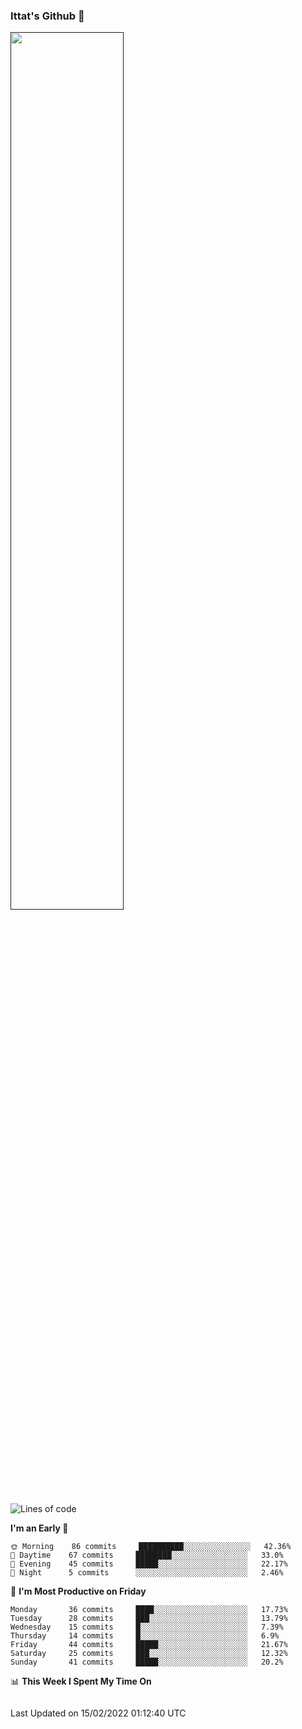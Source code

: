 ### Ittat's Github 👋

<a href="">
  <img align="center" src="https://github-readme-stats.vercel.app/api?username=ittat&hide_border=true&show_icons=true&count_private=true&theme=graywhite"  width="60%"/>
</a>


<!--START_SECTION:waka-->
![Lines of code](https://img.shields.io/badge/From%20Hello%20World%20I%27ve%20Written-552%20Thousand%20lines%20of%20code-blue)

**I'm an Early 🐤** 

```text
🌞 Morning    86 commits     ██████████░░░░░░░░░░░░░░░   42.36% 
🌆 Daytime    67 commits     ████████░░░░░░░░░░░░░░░░░   33.0% 
🌃 Evening    45 commits     █████░░░░░░░░░░░░░░░░░░░░   22.17% 
🌙 Night      5 commits      ░░░░░░░░░░░░░░░░░░░░░░░░░   2.46%

```
📅 **I'm Most Productive on Friday** 

```text
Monday       36 commits     ████░░░░░░░░░░░░░░░░░░░░░   17.73% 
Tuesday      28 commits     ███░░░░░░░░░░░░░░░░░░░░░░   13.79% 
Wednesday    15 commits     █░░░░░░░░░░░░░░░░░░░░░░░░   7.39% 
Thursday     14 commits     █░░░░░░░░░░░░░░░░░░░░░░░░   6.9% 
Friday       44 commits     █████░░░░░░░░░░░░░░░░░░░░   21.67% 
Saturday     25 commits     ███░░░░░░░░░░░░░░░░░░░░░░   12.32% 
Sunday       41 commits     █████░░░░░░░░░░░░░░░░░░░░   20.2%

```


📊 **This Week I Spent My Time On** 

```text
```


 Last Updated on 15/02/2022 01:12:40 UTC
<!--END_SECTION:waka-->



<!--
**ittat/ittat** is a ✨ _special_ ✨ repository because its `README.md` (this file) appears on your GitHub profile.

Here are some ideas to get you started:

- 🔭 I’m currently working on ...
- 🌱 I’m currently learning ...
- 👯 I’m looking to collaborate on ...
- 🤔 I’m looking for help with ...
- 💬 Ask me about ...
- 📫 How to reach me: ...
- 😄 Pronouns: ...
- ⚡ Fun fact: ...

    technologies: {
        mobileApp: ["Android App"],
        frontEnd: {
            js: ["Vue", "Nuxt"],
            css: ["materialize", "vuetify", "bootstrap"]
        },
        backEnd: {
            js: ["node", "express", "SuiteScript"],
            python: ["flask"]
        },
        devOps: ["AWS", "Docker🐳", "Route53", "Nginx"],
        databases: ["mongo", "MySql", "sqlite"],
        misc: ["Firebase", "Socket.IO", "selenium", "open-cv", "php", "SuiteApp"]
    },
-->
